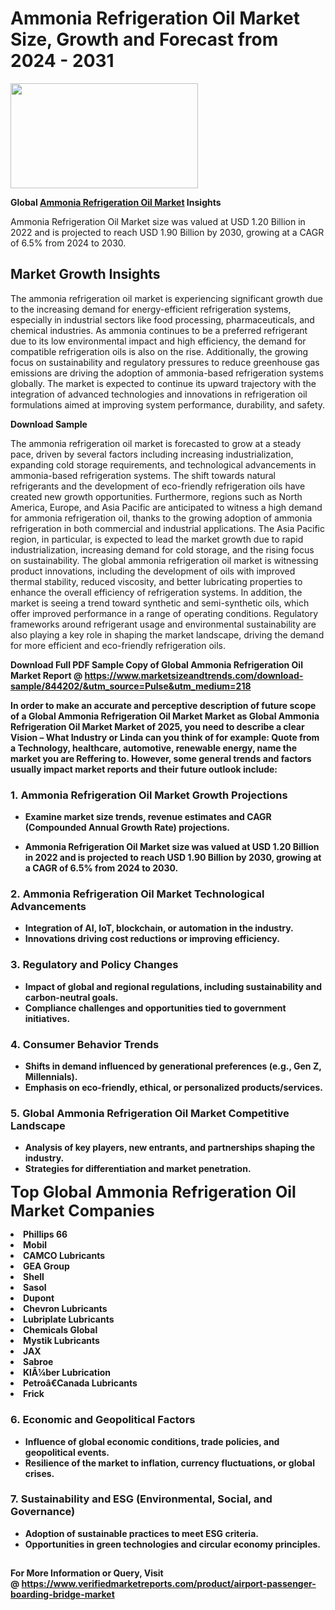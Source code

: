 <H1>Ammonia Refrigeration Oil Market Size, Growth and Forecast from 2024 - 2031</H1><img class="aligncenter size-medium wp-image-584254" src="https://thirdeyenews.in/wp-content/uploads/2024/09/Global-Market-Research-300x168.jpeg" alt="" width="300" height="168" /><p><strong>Global&nbsp;<a href="https://www.marketsizeandtrends.com/download-sample/844202/&amp;utm_source=Pulse&amp;utm_medium=218">Ammonia Refrigeration Oil Market</a> Insights</strong></p><p>Ammonia Refrigeration Oil Market size was valued at USD 1.20 Billion in 2022 and is projected to reach USD 1.90 Billion by 2030, growing at a CAGR of 6.5% from 2024 to 2030.</p><p><h2>Market Growth Insights</h2> <p>The ammonia refrigeration oil market is experiencing significant growth due to the increasing demand for energy-efficient refrigeration systems, especially in industrial sectors like food processing, pharmaceuticals, and chemical industries. As ammonia continues to be a preferred refrigerant due to its low environmental impact and high efficiency, the demand for compatible refrigeration oils is also on the rise. Additionally, the growing focus on sustainability and regulatory pressures to reduce greenhouse gas emissions are driving the adoption of ammonia-based refrigeration systems globally. The market is expected to continue its upward trajectory with the integration of advanced technologies and innovations in refrigeration oil formulations aimed at improving system performance, durability, and safety.</p> <p><strong>Download Sample</strong></p> <p>The ammonia refrigeration oil market is forecasted to grow at a steady pace, driven by several factors including increasing industrialization, expanding cold storage requirements, and technological advancements in ammonia-based refrigeration systems. The shift towards natural refrigerants and the development of eco-friendly refrigeration oils have created new growth opportunities. Furthermore, regions such as North America, Europe, and Asia Pacific are anticipated to witness a high demand for ammonia refrigeration oil, thanks to the growing adoption of ammonia refrigeration in both commercial and industrial applications. The Asia Pacific region, in particular, is expected to lead the market growth due to rapid industrialization, increasing demand for cold storage, and the rising focus on sustainability. The global ammonia refrigeration oil market is witnessing product innovations, including the development of oils with improved thermal stability, reduced viscosity, and better lubricating properties to enhance the overall efficiency of refrigeration systems. In addition, the market is seeing a trend toward synthetic and semi-synthetic oils, which offer improved performance in a range of operating conditions. Regulatory frameworks around refrigerant usage and environmental sustainability are also playing a key role in shaping the market landscape, driving the demand for more efficient and eco-friendly refrigeration oils. <p><strong></p><p><span class=""><strong>Download Full PDF Sample Copy of Global Ammonia Refrigeration Oil Market Report</strong> @ <a href="https://www.marketsizeandtrends.com/download-sample/844202/&amp;utm_source=Pulse&amp;utm_medium=218" target="_blank">https://www.marketsizeandtrends.com/download-sample/844202/&amp;utm_source=Pulse&amp;utm_medium=218</a></span></p><p>In order to make an accurate and perceptive description of future scope of a Global&nbsp;Ammonia Refrigeration Oil Market Market as Global&nbsp;Ammonia Refrigeration Oil Market Market of 2025, you need to describe a clear Vision &ndash; What Industry or Linda can you think of for example: Quote from a Technology, healthcare, automotive, renewable energy, name the market you are Reffering to. However, some general trends and factors usually impact market reports and their future outlook include:</p><h3>1.&nbsp;<strong>Ammonia Refrigeration Oil Market Growth Projections</strong></h3><ul><li>Examine market size trends, revenue estimates and CAGR (Compounded Annual Growth Rate) projections.</li><li><p>Ammonia Refrigeration Oil Market size was valued at USD 1.20 Billion in 2022 and is projected to reach USD 1.90 Billion by 2030, growing at a CAGR of 6.5% from 2024 to 2030.</p></li></ul><h3>2.&nbsp;<strong>Ammonia Refrigeration Oil Market Technological Advancements</strong></h3><ul><li>Integration of AI, IoT, blockchain, or automation in the industry.</li><li>Innovations driving cost reductions or improving efficiency.</li></ul><h3>3.&nbsp;<strong>Regulatory and Policy Changes</strong></h3><ul><li>Impact of global and regional regulations, including sustainability and carbon-neutral goals.</li><li>Compliance challenges and opportunities tied to government initiatives.</li></ul><h3>4.&nbsp;<strong>Consumer Behavior Trends</strong></h3><ul><li>Shifts in demand influenced by generational preferences (e.g., Gen Z, Millennials).</li><li>Emphasis on eco-friendly, ethical, or personalized products/services.</li></ul><h3>5.&nbsp;<strong>Global Ammonia Refrigeration Oil Market Competitive Landscape</strong></h3><ul><li>Analysis of key players, new entrants, and partnerships shaping the industry.</li><li>Strategies for differentiation and market penetration.</li></ul><p data-pm-slice="1 1 []"><span style="color: inherit; font-family: inherit; font-size: 25px;">Top Global Ammonia Refrigeration Oil Market Companies</span></p><div class="" data-test-id=""><p><li>Phillips 66</li><li> Mobil</li><li> CAMCO Lubricants</li><li> GEA Group</li><li> Shell</li><li> Sasol</li><li> Dupont</li><li> Chevron Lubricants</li><li> Lubriplate Lubricants</li><li> Chemicals Global</li><li> Mystik Lubricants</li><li> JAX</li><li> Sabroe</li><li> KlÃ¼ber Lubrication</li><li> Petroâ€Canada Lubricants</li><li> Frick</li></p></div><h3>6.&nbsp;<strong>Economic and Geopolitical Factors</strong></h3><ul><li>Influence of global economic conditions, trade policies, and geopolitical events.</li><li>Resilience of the market to inflation, currency fluctuations, or global crises.</li></ul><h3>7.&nbsp;<strong>Sustainability and ESG (Environmental, Social, and Governance)</strong></h3><ul><li>Adoption of sustainable practices to meet ESG criteria.</li><li>Opportunities in green technologies and circular economy principles.</li></ul><h2><strong style="font-size: 14px;">For More Information or Query, Visit @&nbsp;</strong><a style="background-color: #ffffff; font-size: 14px;" href="https://www.marketsizeandtrends.com/report/ammonia-refrigeration-oil-market/" target="_blank">https://www.verifiedmarketreports.com/product/airport-passenger-boarding-bridge-market</a></h2>
